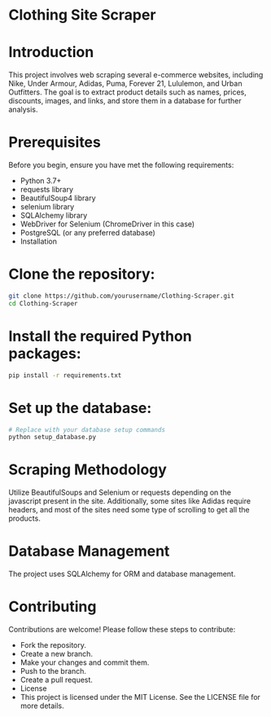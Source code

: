 # Clothing Site Scraper

# Introduction
This project involves web scraping several e-commerce websites, including Nike, Under Armour, Adidas, Puma, Forever 21, Lululemon, and Urban Outfitters. The goal is to extract product details such as names, prices, discounts, images, and links, and store them in a database for further analysis.

# Prerequisites
Before you begin, ensure you have met the following requirements:

- Python 3.7+
- requests library
- BeautifulSoup4 library
- selenium library
- SQLAlchemy library
- WebDriver for Selenium (ChromeDriver in this case)
- PostgreSQL (or any preferred database)
- Installation
  
# Clone the repository:

```bash
git clone https://github.com/yourusername/Clothing-Scraper.git
cd Clothing-Scraper
```

# Install the required Python packages:

```bash
pip install -r requirements.txt
```

# Set up the database:

``` bash
# Replace with your database setup commands
python setup_database.py
```


# Scraping Methodology
Utilize BeautifulSoups and Selenium or requests depending on the javascript present in the site. Additionally, some sites like Adidas require headers, and most of the sites need some type of scrolling to get all the products.

# Database Management
The project uses SQLAlchemy for ORM and database management.

# Contributing
Contributions are welcome! Please follow these steps to contribute:
- Fork the repository.
- Create a new branch.
- Make your changes and commit them.
- Push to the branch.
- Create a pull request.
- License
- This project is licensed under the MIT License. See the LICENSE file for more details.
